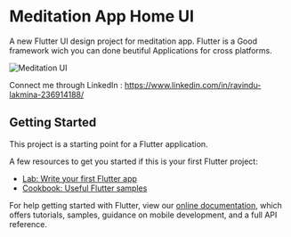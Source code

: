 # Meditation App Home UI

A new Flutter UI design project for meditation app.
Flutter is a Good framework wich you can done beutiful Applications for cross platforms.







![Meditation UI](https://user-images.githubusercontent.com/60037870/124347601-2b09b080-dc03-11eb-9b9b-d871ff05c16b.png)


Connect me  through LinkedIn : https://www.linkedin.com/in/ravindu-lakmina-236914188/




## Getting Started

This project is a starting point for a Flutter application.

A few resources to get you started if this is your first Flutter project:

- [Lab: Write your first Flutter app](https://flutter.dev/docs/get-started/codelab)
- [Cookbook: Useful Flutter samples](https://flutter.dev/docs/cookbook)

For help getting started with Flutter, view our
[online documentation](https://flutter.dev/docs), which offers tutorials,
samples, guidance on mobile development, and a full API reference.
